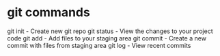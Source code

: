 # git commands
git init - Create new git repo
git status - View the changes to your project code
git add - Add files to your staging area
git commit - Create a new commit with files from staging area
git log - View recent commits